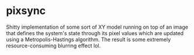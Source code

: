 # pixsync
Shitty implementation of some sort of XY model running on top of an image that defines the system's state through its pixel values which are updated using a Metropolis-Hastings algorithm. The result is some extremely resource-consuming blurring effect lol.
